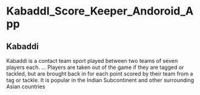 # KabaddI_Score_Keeper_Andoroid_App
## Kabaddi
Kabaddi is a contact team sport played between two teams of seven players each. ... 
Players are taken out of the game if they are tagged or tackled, but are brought 
back in for each point scored by their team from a tag or tackle. It is popular 
in the Indian Subcontinent and other surrounding Asian countries
